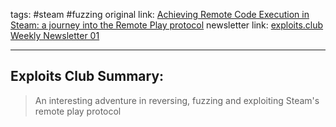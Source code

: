 tags: #steam #fuzzing
original link:  [Achieving Remote Code Execution in Steam: a journey into the Remote Play protocol](https://blog.thalium.re/posts/achieving-remote-code-execution-in-steam-remote-play/?ref=blog.exploits.club)
newsletter link:  [exploits.club Weekly Newsletter 01](https://blog.exploits.club/vuln-research-newsletter-01/)

---
## Exploits Club Summary:
> An interesting adventure in reversing, fuzzing and exploiting Steam's remote play protocol
